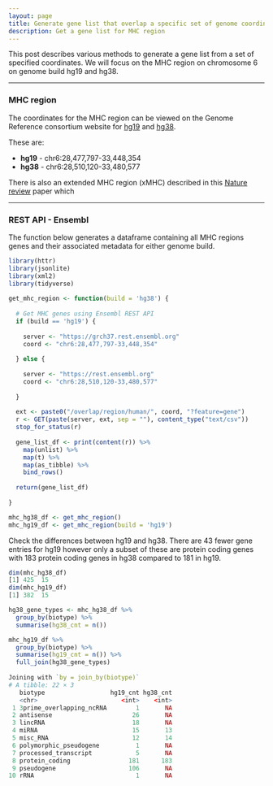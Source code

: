 ```yaml
---
layout: page
title: Generate gene list that overlap a specific set of genome coordinates
description: Get a gene list for MHC region
---
```


This post describes various methods to generate a gene list from a set of specified
coordinates. We will focus on the MHC region on chromosome 6 on genome build hg19 
and hg38.

***

### MHC region

The coordinates for the MHC region can be viewed on the Genome Reference consortium 
website for [hg19](https://www.ncbi.nlm.nih.gov/grc/human/regions/MHC?asm=GRCh37) and 
[hg38](https://www.ncbi.nlm.nih.gov/grc/human/regions/MHC). 

These are:

- **hg19** - chr6:28,477,797-33,448,354
- **hg38** - chr6:28,510,120-33,480,577

There is also an extended MHC region (xMHC) described in this 
[Nature review](https://www.nature.com/articles/nrg1489) paper which 

***

### REST API - Ensembl

The function below generates a dataframe containing all MHC regions genes and 
their associated metadata for either genome build.

```R
library(httr)
library(jsonlite)
library(xml2)
library(tidyverse)
  
get_mhc_region <- function(build = 'hg38') {
  
  # Get MHC genes using Ensembl REST API
  if (build == 'hg19') {
    
    server <- "https://grch37.rest.ensembl.org"
    coord <- "chr6:28,477,797-33,448,354"
    
  } else {
    
    server <- "https://rest.ensembl.org"
    coord <- "chr6:28,510,120-33,480,577"
    
  }
  
  ext <- paste0("/overlap/region/human/", coord, "?feature=gene")
  r <- GET(paste(server, ext, sep = ""), content_type("text/csv"))
  stop_for_status(r)
  
  gene_list_df <- print(content(r)) %>% 
    map(unlist) %>% 
    map(t) %>% 
    map(as_tibble) %>% 
    bind_rows() 
  
  return(gene_list_df)
  
}

mhc_hg38_df <- get_mhc_region()
mhc_hg19_df <- get_mhc_region(build = 'hg19')
```

Check the differences between hg19 and hg38. There are 43 fewer gene entries for hg19
however only a subset of these are protein coding genes with 183 protein coding genes 
in hg38 compared to 181 in hg19.

```R
dim(mhc_hg38_df)
[1] 425  15
dim(mhc_hg19_df)
[1] 382  15

hg38_gene_types <- mhc_hg38_df %>% 
  group_by(biotype) %>% 
  summarise(hg38_cnt = n())

mhc_hg19_df %>% 
  group_by(biotype) %>% 
  summarise(hg19_cnt = n()) %>%
  full_join(hg38_gene_types)
  
Joining with `by = join_by(biotype)`
# A tibble: 22 × 3
   biotype                  hg19_cnt hg38_cnt
   <chr>                       <int>    <int>
 1 3prime_overlapping_ncRNA        1       NA
 2 antisense                      26       NA
 3 lincRNA                        18       NA
 4 miRNA                          15       13
 5 misc_RNA                       12       14
 6 polymorphic_pseudogene          1       NA
 7 processed_transcript            5       NA
 8 protein_coding                181      183
 9 pseudogene                    106       NA
10 rRNA                            1       NA
```

